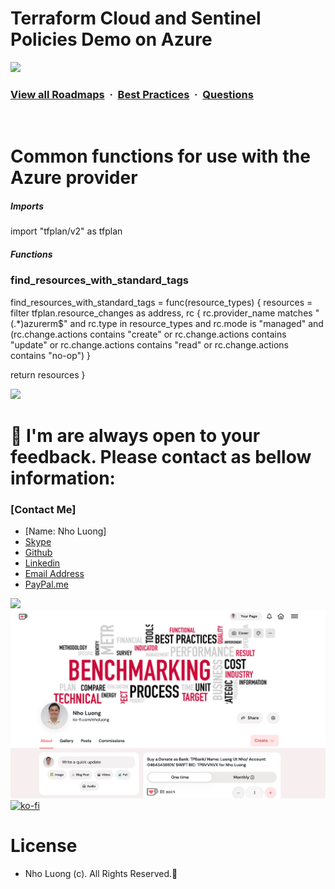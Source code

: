 # Terraform Cloud and Sentinel Policies Demo on Azure


![](https://i.imgur.com/waxVImv.png)
### [View all Roadmaps](https://github.com/nholuongut/all-roadmaps) &nbsp;&middot;&nbsp; [Best Practices](https://github.com/nholuongut/all-roadmaps/blob/main/public/best-practices/) &nbsp;&middot;&nbsp; [Questions](https://www.linkedin.com/in/nholuong/)
<br/>


# Common functions for use with the Azure provider

##### Imports #####
import "tfplan/v2" as tfplan

##### Functions #####

### find_resources_with_standard_tags ###
find_resources_with_standard_tags = func(resource_types) {
  resources = filter tfplan.resource_changes as address, rc {
    rc.provider_name matches "(.*)azurerm$" and
    rc.type in resource_types and
  	rc.mode is "managed" and
  	(rc.change.actions contains "create" or rc.change.actions contains "update" or
     rc.change.actions contains "read" or rc.change.actions contains "no-op")
  }

  return resources
}

![](https://i.imgur.com/waxVImv.png)
# 🚀 I'm are always open to your feedback.  Please contact as bellow information:
### [Contact Me]
* [Name: Nho Luong]
* [Skype](luongutnho_skype)
* [Github](https://github.com/nholuongut/)
* [Linkedin](https://www.linkedin.com/in/nholuong/)
* [Email Address](luongutnho@hotmail.com)
* [PayPal.me](https://www.paypal.com/paypalme/nholuongut)

![](https://i.imgur.com/waxVImv.png)
![](Donate.png)
[![ko-fi](https://ko-fi.com/img/githubbutton_sm.svg)](https://ko-fi.com/nholuong)

# License
* Nho Luong (c). All Rights Reserved.🌟